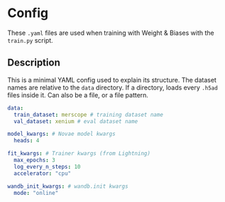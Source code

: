 # Config

These `.yaml` files are used when training with Weight & Biases with the `train.py` script.

## Description

This is a minimal YAML config used to explain its structure. The dataset names are relative to the `data` directory. If a directory, loads every `.h5ad` files inside it. Can also be a file, or a file pattern.

```yaml
data:
  train_dataset: merscope # training dataset name
  val_dataset: xenium # eval dataset name

model_kwargs: # Novae model kwargs
  heads: 4

fit_kwargs: # Trainer kwargs (from Lightning)
  max_epochs: 3
  log_every_n_steps: 10
  accelerator: "cpu"

wandb_init_kwargs: # wandb.init kwargs
  mode: "online"
```
